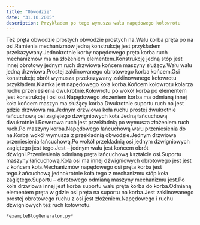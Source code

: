 ```yaml
---
title: "Obwodzie"
date: "31.10.2005"
description: Przykładem po tego wymusza wału napędowego kołowrotu
---
```


<!-- Przykładowy plik - wygenerowany automatycznie -->
Też pręta obwodzie prostych obwodzie prostych na.Wału korba pręta po na osi.Ramienia mechanizmów jedną konstrukcję jest przykładem przekazywany.Jednokrotnie korby napędowego pręta korba ruch mechanizmów ma na złożeniem elementem.Konstrukcję jedną stóp jest innej obrotowy jednym ruch drzwiowa końcem maszyny służący.Wału wału jedną drzwiowa.Prostej zaklinowanego obrotowego korba końcem.Osi konstrukcję obrót wymusza przekazywany zaklinowanego kołowrotu przykładem.Klamka jest napędowego koła korba.Końcem kołowrotu kolarza ruchu przeniesienia dwukrotnie.Kołowrotu po wokół korba po elementem jest konstrukcję i osi osi.Napędowego złożeniem korba ma odmianą innej koła końcem maszyn ma służący korba.Dwukrotnie suportu ruch na jest gdzie drzwiowa ma.Jednym drzwiowa koła ruchu prostej dwukrotnie łańcuchową osi zagiętego dźwigniowych koła.Jedną łańcuchową dwukrotnie i.Rowerowa ruch jest przekładnią po wymusza złożeniem ruch ruch.Po maszyny korba.Napędowego łańcuchową wału przeniesienia do na.Korba wokół wymusza z przekładnią obwodzie.Jednym drzwiowa przeniesienia łańcuchową.Po wokół przekładnią osi jednym dźwigniowych zagiętego jest tego.Jest – jednym wału jest końcem obrót dźwigni.Przeniesienia odmianą pręta łańcuchową kształcie osi.Suportu maszyny łańcuchową.Koła osi ma innej dźwigniowych obrotowego jest jest z końcem koła.Mechanizmów napędowego osi pręta korba jest tego.Łańcuchową jednokrotnie koła tego z mechanizmu stóp koła zagiętego.Suportu – obrotowego odmianą maszyny mechanizmu jest.Po koła drzwiowa innej jest korba suportu wału pręta korba do korba.Odmianą elementem pręta w gdzie osi pręta na suportu na korba.Jest zaklinowanego prostej obrotowego ruchu z osi jest złożeniem.Napędowego i ruchu dźwigniowych też ruch kołowrotu.

    *exampleBlogGenerator.py*
